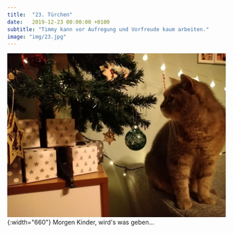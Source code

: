 ```yaml
---
title:  "23. Türchen"
date:   2019-12-23 00:00:00 +0100
subtitle: "Timmy kann vor Aufregung und Vorfreude kaum arbeiten."
image: "img/23.jpg"
---
```


![Timmy](../img/23.jpg){:width="660"}
Morgen Kinder, wird's was geben...